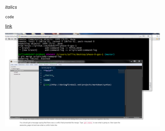 

_italics_

`code`

[link](http://daringfireball.net/projects/markdown/syntax)

![screen shot](/imgs/screen-shot.png)